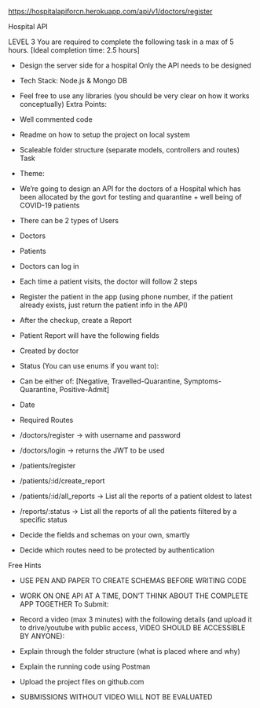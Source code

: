https://hospitalapiforcn.herokuapp.com/api/v1/doctors/register



Hospital API

LEVEL 3
You are required to complete the following task in a max of 5 hours. [Ideal completion time: 2.5 hours]
- Design the server side for a hospital Only the API needs to be designed
- Tech Stack: Node.js &amp; Mongo DB
- Feel free to use any libraries (you should be very clear on how it works conceptually)
Extra Points:
- Well commented code
- Readme on how to setup the project on local system
- Scaleable folder structure (separate models, controllers and routes)
Task
- Theme:
- We’re going to design an API for the doctors of a Hospital which has been allocated by the
govt for testing and quarantine + well being of COVID-19 patients
- There can be 2 types of Users
- Doctors
- Patients
- Doctors can log in
- Each time a patient visits, the doctor will follow 2 steps
- Register the patient in the app (using phone number, if the patient already exists, just
return the patient info in the API)
- After the checkup, create a Report
- Patient Report will have the following fields
- Created by doctor
- Status (You can use enums if you want to):
- Can be either of: [Negative, Travelled-Quarantine, Symptoms-Quarantine,
Positive-Admit]

- Date
- Required Routes
- /doctors/register → with username and password
- /doctors/login → returns the JWT to be used
- /patients/register
- /patients/:id/create_report
- /patients/:id/all_reports → List all the reports of a patient oldest to latest
- /reports/:status → List all the reports of all the patients filtered by a specific status
- Decide the fields and schemas on your own, smartly
- Decide which routes need to be protected by authentication

Free Hints
- USE PEN AND PAPER TO CREATE SCHEMAS BEFORE WRITING CODE

- WORK ON ONE API AT A TIME, DON’T THINK ABOUT THE COMPLETE APP TOGETHER
To Submit:
- Record a video (max 3 minutes) with the following details (and upload it to drive/youtube with
public access, VIDEO SHOULD BE ACCESSIBLE BY ANYONE):
- Explain through the folder structure (what is placed where and why)
- Explain the running code using Postman
- Upload the project files on github.com
- SUBMISSIONS WITHOUT VIDEO WILL NOT BE EVALUATED
